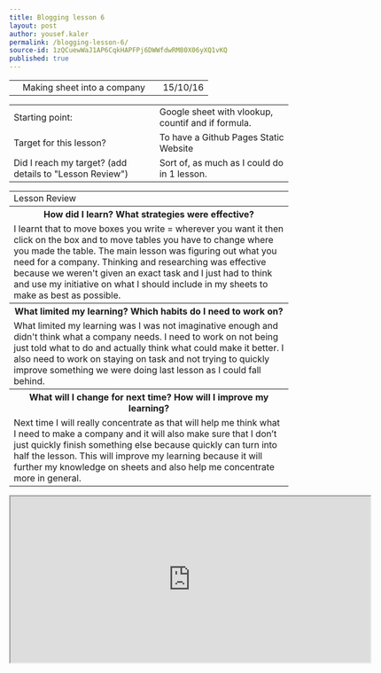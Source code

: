 ```yaml
---
title: Blogging lesson 6
layout: post
author: yousef.kaler
permalink: /blogging-lesson-6/
source-id: 1zQCuewWaJ1AP6CqkHAPFPj6DWWfdwRM80X06yXQ1vKQ
published: true
---
```

<table>
  <tr>
    <td></td>
    <td>Making sheet into a company</td>
    <td></td>
    <td>15/10/16</td>
  </tr>
</table>


<table>
  <tr>
    <td>Starting point:</td>
    <td>Google sheet with vlookup, countif and if formula.</td>
  </tr>
  <tr>
    <td>Target for this lesson?</td>
    <td>To have a Github Pages Static Website</td>
  </tr>
  <tr>
    <td>Did I reach my target? 
(add details to "Lesson Review")</td>
    <td> Sort of, as much as I could do in 1 lesson.</td>
  </tr>
</table>


<table>
  <tr>
    <td>Lesson Review</td>
  </tr>
  <tr>
    <th>How did I learn? What strategies were effective? </th>
  </tr>
  <tr>
    <td>I learnt that to move boxes you write = wherever you want it then click on the box and to move tables you have to change where you made the table. The main lesson was figuring out what you need for a company. Thinking and researching was effective because we weren't given an exact task and I just had to think and use my initiative on what I should include in my sheets to make as best as possible.</td>
  </tr>
  <tr>
    <th>What limited my learning? Which habits do I need to work on? </th>
  </tr>
  <tr>
    <td>What limited my learning was I was not imaginative enough and didn't think what a company needs. I need to work on not being just told what to do and actually think what could make it better. I also need to work on staying on task and not trying to quickly improve something we  were doing last lesson as I could fall behind.</td>
  </tr>
  <tr>
    <th>What will I change for next time? How will I improve my learning?</th>
  </tr>
  <tr>
    <td>Next time I will really concentrate as that will help me think what I need to make a company and it will also make sure that I don’t just quickly finish something else because quickly can turn into half the lesson. This will improve my learning because it will further my knowledge on sheets and also help me concentrate more in general.</td>
  </tr>
</table>
<iframe src="https://docs.google.com/spreadsheets/d/1qfECGgBQP3IEpx0JjuMM4wYXqJg1G4DFdCj18AtK5TQ/pubhtml?widget=true&amp;headers=false" height="300" width="650"></iframe>
